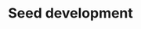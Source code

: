 ---
annotations:
- id: CL:0000610
  type: Cell Type Ontology
  value: obsolete plant cell
- id: PW:0000004
  parent: regulatory pathway
  type: Pathway Ontology
  value: regulatory pathway
- id: PW:0000003
  parent: signaling pathway
  type: Pathway Ontology
  value: signaling pathway
authors:
- Jaiswallab
- Khanspers
- MaintBot
- Pjaiswal
- Mkutmon
- Eweitz
- Larsgw
- Egonw
citedin:
- link: PMC4883732
  title: 'WikiPathways for plants: a community pathway curation portal and a case
    study in rice and arabidopsis seed development networks (2013)'
communities: []
description: This Arabidopsis seed development pathway network in GPML format was
  projected using the reference rice seed development network [[Pathway:WP2199]] and
  the Arabidopsis to rice gene homology data sets. The green colored nodes (genes)
  represent where the Inparanoid-based gene homology was positively predicted based
  on the cutoffs used. The tool used for making the projection was [http://jaiswallab.cgrb.oregonstate.edu/software/PGS
  Pathway GeneSWAPPER]. Method is described in the publication [http://www.thericejournal.com/content/6/1/14/
  Hanumappa et al. (2013)]. This method creates a new projection, but preserves the
  interactions between nodes.
last-edited: 2024-07-18
ndex: null
organisms:
- Arabidopsis thaliana
redirect_from:
- /index.php/Pathway:WP2279
- /instance/WP2279
- /instance/WP2279_r134217
revision: r134217
schema-jsonld:
- '@context': https://schema.org/
  '@id': https://wikipathways.github.io/pathways/WP2279.html
  '@type': Dataset
  creator:
    '@type': Organization
    name: WikiPathways
  description: This Arabidopsis seed development pathway network in GPML format was
    projected using the reference rice seed development network [[Pathway:WP2199]]
    and the Arabidopsis to rice gene homology data sets. The green colored nodes (genes)
    represent where the Inparanoid-based gene homology was positively predicted based
    on the cutoffs used. The tool used for making the projection was [http://jaiswallab.cgrb.oregonstate.edu/software/PGS
    Pathway GeneSWAPPER]. Method is described in the publication [http://www.thericejournal.com/content/6/1/14/
    Hanumappa et al. (2013)]. This method creates a new projection, but preserves
    the interactions between nodes.
  keywords:
  - AAP6
  - ABI3
  - ABI5
  - ADG1
  - ADG2
  - ADK1
  - ADK2
  - ADL6
  - AG
  - AGD6
  - AGL14
  - AGL19
  - AGL44
  - AGL6
  - AGL8
  - AHA1
  - AHOX
  - ALDH10A8
  - ALDH11A3
  - ALDH7B4
  - AMY3
  - AP1
  - AP3
  - APG2
  - APL1
  - APL2
  - APL4/ AGPL4
  - APRL4
  - APS1
  - APT1
  - APUM11
  - ARD1
  - AREB3
  - ARF1
  - ASKTHETA
  - ASP1
  - AT1G03670
  - AT1G04770
  - AT1G06890
  - AT1G09640
  - AT1G11900
  - AT1G12760
  - AT1G12840
  - AT1G14710
  - AT1G20810
  - AT1G21440
  - AT1G22040
  - AT1G22410
  - AT1G27461
  - AT1G30230
  - AT1G32430
  - AT1G33260
  - AT1G47390
  - AT1G47640
  - AT1G48630
  - AT1G48860
  - AT1G55550
  - AT1G56560
  - AT1G56700
  - AT1G57720
  - AT1G60900
  - AT1G62660
  - AT1G63170
  - AT1G63220
  - AT1G67890
  - AT1G70820
  - AT1G74240
  - AT1G76660
  - AT1G77060
  - AT1G77670
  - AT1G78420
  - AT1G80570
  - AT2G05830
  - AT2G14710
  - AT2G17550
  - AT2G18110
  - AT2G21130
  - AT2G24420
  - AT2G25220
  - AT2G28440
  - AT2G30460
  - AT2G35840
  - AT2G35900
  - AT2G36950
  - AT2G39300
  - AT2G42130
  - AT2G45300
  - AT2G46140
  - AT2G46420
  - AT2G47060
  - AT3G01490
  - AT3G02930
  - AT3G05500
  - AT3G06620
  - AT3G12630
  - AT3G15670
  - AT3G16580
  - AT3G17850
  - AT3G20800
  - AT3G29010
  - AT3G29130
  - AT3G29320
  - AT3G44620
  - AT3G49190
  - AT3G49200
  - AT3G49210
  - AT3G54030
  - AT3G55060
  - AT3G55940
  - AT3G60320
  - AT3G61700
  - AT4G03460
  - AT4G03500
  - AT4G10390
  - AT4G17100
  - AT4G19200
  - AT4G19720
  - AT4G19750
  - AT4G19760
  - AT4G19800
  - AT4G19810
  - AT4G19820
  - AT4G22240
  - AT4G24060
  - AT4G24590
  - AT4G25160
  - AT4G31340
  - AT4G32000
  - AT4G32260
  - AT4G32600
  - AT4G33150
  - AT5G02230
  - AT5G05010
  - AT5G16730
  - AT5G25940
  - AT5G35460
  - AT5G36160
  - AT5G42740
  - AT5G44080
  - AT5G47480
  - AT5G47490
  - AT5G48250
  - AT5G49710
  - AT5G50100
  - AT5G52580
  - AT5G53050
  - AT5G53390
  - AT5G59010
  - AT5G59210
  - AT5G59750
  - AT5G61550
  - ATAF1
  - ATAMY1
  - ATAPRL6
  - ATARD2
  - ATBETAFRUCT4
  - ATBT1
  - ATDAD1
  - ATERF4
  - ATGSNOR1
  - ATHB12
  - ATHB7
  - ATIREG1
  - ATKDSA2
  - ATMTAN2
  - ATMYC-2
  - ATNAS2
  - ATOPT3
  - ATPU1
  - ATSPP1
  - ATVDAC2
  - ATXDH1
  - Amy2A
  - At-A/N-InvE
  - AtAGAL2
  - AtHsp90.2
  - AtHsp90.4
  - AtPHR1
  - AtcwINV4
  - AtkdsA1
  - BBTI4
  - BEI
  - BHLH038
  - BHLH039
  - BHLH100
  - BMY1
  - BMY2
  - BMY3
  - BMY7
  - BMY8
  - BMY9
  - BT1-2
  - BT3
  - 'BTB/POZ '
  - BZO2H1
  - BZO2H4
  - Bam 3
  - Bam 8
  - C AL
  - C3H1
  - 'CACTA, En/Spm '
  - CAL
  - CDF2
  - CDKA-2
  - CDKA1
  - CF1
  - CIB22
  - CIN4
  - CIN5
  - CIN7
  - CKX2
  - CKX4
  - CML23
  - COL9
  - CR4
  - CRINKLY4
  - CRL1
  - CRP
  - CRU1
  - CRU2
  - CSN5A
  - CSN5B
  - CTR1-like
  - CWINV2
  - CYCA1;1
  - CYCB1;2
  - CYCB1;3
  - CYCB1;5
  - CYCD4;1
  - CYCD4;2
  - CYP450
  - CYP716A1
  - CYP76C1
  - CYP76C2
  - CYP76C3
  - CYP76C4
  - CYP76C6
  - DAD2
  - DEP
  - DET3
  - DIP1
  - DMAS1
  - DOF ZF
  - DPE1
  - DPE2
  - DPK4
  - DREB1B
  - DUF151
  - DUF584
  - Disease resistance-like
  - E3-Ubi Ligase
  - EBP89
  - EDM1
  - EFE
  - EIL1
  - EIN3
  - ELF9
  - EM6
  - EMB2729
  - ENODL9
  - ERF15
  - EXPB2
  - EXPB4
  - FBA1
  - FBA2
  - FIB
  - FKF1
  - Flavin containing monooxygenase 3-like
  - Fructose-6-phosphate 1-phosphotransferase
  - GABA permease
  - GBSSII
  - GCPE
  - GDSL-like Lipase
  - GF14A
  - GF14F
  - GL3
  - GLN1;1
  - GLT1
  - GPA1
  - GPT2
  - GPT2-3
  - GRF7
  - GSR2
  - 'Ghd7 '
  - HCF173
  - HMG1
  - HSP40
  - HSP70
  - HSP81-3
  - IAA1
  - IAA31
  - IAA9
  - ICL
  - IDS1/ MT4A
  - ILR1
  - IMPA-2
  - ING1
  - IREG2
  - ISA1
  - ISA2
  - ISA3
  - Integrase
  - JA cmtr
  - Jasmonate-induced protein
  - KAB1
  - KRP3
  - Kinesin
  - LEC2
  - LOC_Os01g14110
  - LOC_Os01g62740
  - LOC_Os02g53890
  - LOC_Os03g07360
  - 'LOC_Os03g55130 '
  - LOC_Os03g56940
  - LOC_Os04g53350
  - LOC_Os08g04580
  - LTPL109
  - Luc7-like 2
  - MADS 1
  - MADS 13
  - MADS 22
  - MADS 5
  - MCM2
  - MLA10
  - MPK1
  - MPK2
  - MPK5
  - MT2b
  - MTACP1
  - MYB33
  - MYB65
  - NAC 10
  - NAC053
  - NAC2
  - NAC4
  - NAC5
  - NAS1
  - NAS2
  - NAS3
  - NAS4
  - NB-ARC domain protein
  - NFU4
  - NFXL1
  - OCP3
  - ORA59
  - Oryzain alpha Protease
  - Oryzain gamma Protease
  - OsIAA13
  - OsPRP1
  - PAKRP1
  - PAKRP1L
  - PAP85
  - PAT1
  - PBZ1
  - PCNA1
  - PCNA2
  - PGI1
  - PGL34
  - PHD Zn-finger
  - PHS2
  - PHT4;3
  - PI
  - PIP5K9
  - PKT3
  - PLC2
  - PMA2
  - PMI1
  - PP2A-1
  - PP2A-2
  - PP2A-3
  - PP2A-4
  - PP2A-B
  - PPDK
  - PPROL 14 E
  - PR1
  - PRB1
  - PROLM 24
  - PROLM26
  - PROLM28
  - PSAD-1
  - PSAK
  - PSB29
  - PSBC
  - PSBO1
  - PSBO2
  - PUM8
  - Pit
  - RAB18
  - RACK1A
  - RACK1C_AT
  - RAG-1
  - RALF24
  - RAR1
  - RB
  - RBCL
  - RCA
  - RIC1
  - ROC1
  - RPBF
  - RPK-TMK1 precursor
  - RPS20
  - RUBQ1
  - Rac
  - 'Retrotransposon '
  - 'SAL1 '
  - SAM cmtr
  - SBE2.2
  - SBEIIa
  - SCL8
  - SEN1
  - SEN2
  - SEP3
  - SGT1A
  - SMT1
  - SNAC1
  - SPK
  - SPS-Hv
  - SPS-So
  - SPS-Zm
  - SPS1F
  - SS2
  - SS3
  - SSA1
  - SSI1
  - SSII-2
  - SSII-3
  - SSIV
  - SSP5
  - STA1
  - SUS1
  - SUS3
  - SUS4
  - SUS6
  - SUT1
  - SUT2
  - SUT3
  - SUT4
  - SUT5
  - SUVR4
  - SVP
  - SWEET3
  - Sci2
  - Sub9
  - TAP46
  - TCH2
  - TEM1
  - TEM2
  - TRAB1
  - TUBB3
  - Terpene cyclases
  - TyrK
  - UBC1
  - UBC2
  - UBP23
  - UCH3
  - UGP
  - UGT74F1
  - UNE10
  - USP1
  - Ubi
  - VIP1
  - VIP1-like
  - WCRKC1
  - WRKY 55
  - WRKY11
  - WRKY17
  - WRKY40
  - Wx1
  - XDH2
  - YSL15
  - YSL2
  - ZF-like
  - ZIP10
  - ZOS1-15
  - anac075
  - anac103
  - 'b-1,3-Glucanase '
  - bHLH60
  - bZIP16
  - bZIP68
  - double-stranded beta-helix domain
  - eIFiso4G1
  - flavanone 3-hydroxylase
  - msrB-1
  - prx61
  - scpl40
  - sks17
  license: CC0
  name: Seed development
seo: CreativeWork
title: Seed development
wpid: WP2279
---